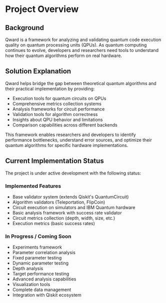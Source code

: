 # Project Overview

## Background

Qward is a framework for analyzing and validating quantum code execution quality on quantum processing units (QPUs). As quantum computing continues to evolve, developers and researchers need tools to understand how their quantum algorithms perform on real hardware.

## Solution Explanation

Qward helps bridge the gap between theoretical quantum algorithms and their practical implementation by providing:

- Execution tools for quantum circuits on QPUs
- Comprehensive metrics collection systems
- Analysis frameworks for circuit performance
- Validation tools for algorithm correctness
- Insights about QPU behavior and limitations
- Comparison capabilities across different backends

This framework enables researchers and developers to identify performance bottlenecks, understand error sources, and optimize their quantum algorithms for specific hardware implementations.

## Current Implementation Status

The project is under active development with the following status:

### Implemented Features
- Base validator system (extends Qiskit's QuantumCircuit)
- Algorithm validators (Teleportation, FlipCoin)
- Circuit execution on simulators and IBM Quantum hardware
- Basic analysis framework with success rate validator
- Circuit metrics collection (depth, width, size, etc.)
- Execution metrics (basic success rates)

### In Progress / Coming Soon
- Experiments framework
- Parameter correlation analysis
- Fixed parameter testing
- Dynamic parameter testing
- Depth analysis
- Target performance testing
- Advanced analysis capabilities
- Visualization tools
- Complete data management
- Integration with Qiskit ecosystem

